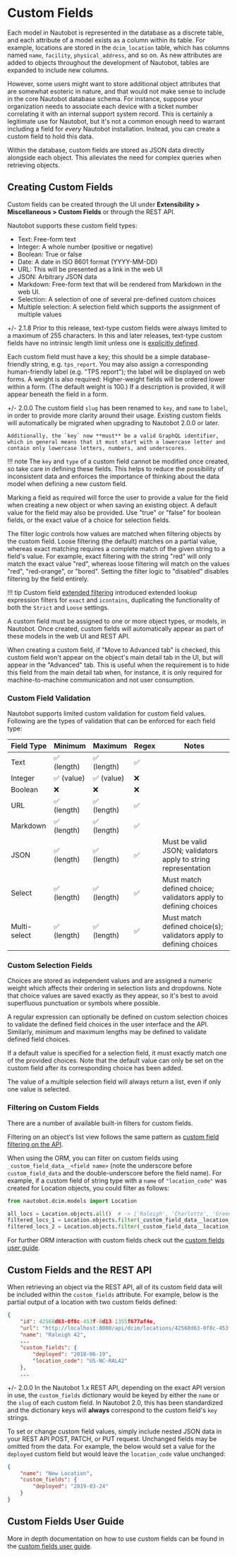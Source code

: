 # Custom Fields

Each model in Nautobot is represented in the database as a discrete table, and each attribute of a model exists as a column within its table. For example, locations are stored in the `dcim_location` table, which has columns named `name`, `facility`, `physical_address`, and so on. As new attributes are added to objects throughout the development of Nautobot, tables are expanded to include new columns.

However, some users might want to store additional object attributes that are somewhat esoteric in nature, and that would not make sense to include in the core Nautobot database schema. For instance, suppose your organization needs to associate each device with a ticket number correlating it with an internal support system record. This is certainly a legitimate use for Nautobot, but it's not a common enough need to warrant including a field for _every_ Nautobot installation. Instead, you can create a custom field to hold this data.

Within the database, custom fields are stored as JSON data directly alongside each object. This alleviates the need for complex queries when retrieving objects.

## Creating Custom Fields

Custom fields can be created through the UI under **Extensibility > Miscellaneous > Custom Fields** or through the REST API.

Nautobot supports these custom field types:

* Text: Free-form text
* Integer: A whole number (positive or negative)
* Boolean: True or false
* Date: A date in ISO 8601 format (YYYY-MM-DD)
* URL: This will be presented as a link in the web UI
* JSON: Arbitrary JSON data
* Markdown: Free-form text that will be rendered from Markdown in the web UI.
* Selection: A selection of one of several pre-defined custom choices
* Multiple selection: A selection field which supports the assignment of multiple values

+/- 2.1.8
    Prior to this release, text-type custom fields were always limited to a maximum of 255 characters. In this and later releases, text-type custom fields have no intrinsic length limit unless one is [explicitly defined](#custom-field-validation).

Each custom field must have a key; this should be a simple database-friendly string, e.g. `tps_report`. You may also assign a corresponding human-friendly label (e.g. "TPS report"); the label will be displayed on web forms. A weight is also required: Higher-weight fields will be ordered lower within a form. (The default weight is 100.) If a description is provided, it will appear beneath the field in a form.

+/- 2.0.0
    The custom field `slug` has been renamed to `key`, and `name` to `label`, in order to provide more clarity around their usage. Existing custom fields will automatically be migrated when upgrading to Nautobot 2.0.0 or later.

    Additionally, the `key` now **must** be a valid GraphQL identifier, which in general means that it must start with a lowercase letter and contain only lowercase letters, numbers, and underscores.

!!! note
    The `key` and `type` of a custom field cannot be modified once created, so take care in defining these fields. This helps to reduce the possibility of inconsistent data and enforces the importance of thinking about the data model when defining a new custom field.

Marking a field as required will force the user to provide a value for the field when creating a new object or when saving an existing object. A default value for the field may also be provided. Use "true" or "false" for boolean fields, or the exact value of a choice for selection fields.

The filter logic controls how values are matched when filtering objects by the custom field. Loose filtering (the default) matches on a partial value, whereas exact matching requires a complete match of the given string to a field's value. For example, exact filtering with the string "red" will only match the exact value "red", whereas loose filtering will match on the values "red", "red-orange", or "bored". Setting the filter logic to "disabled" disables filtering by the field entirely.

!!! tip
    Custom field [extended filtering](./rest-api/filtering.md#lookup-expressions) introduced extended lookup expression filters for `exact` and `icontains`, duplicating the functionality of both the `Strict` and `Loose` settings.

A custom field must be assigned to one or more object types, or models, in Nautobot. Once created, custom fields will automatically appear as part of these models in the web UI and REST API.

When creating a custom field, if "Move to Advanced tab" is checked, this custom field won't appear on the object's main detail tab in the UI, but will appear in the "Advanced" tab. This is useful when the requirement is to hide this field from the main detail tab when, for instance, it is only required for machine-to-machine communication and not user consumption.

### Custom Field Validation

Nautobot supports limited custom validation for custom field values. Following are the types of validation that can be enforced for each field type:

| Field Type   | Minimum     | Maximum     | Regex | Notes                                                              |
| ------------ | ----------- | ----------- | ----- | ------------------------------------------------------------------ |
| Text         | ✅ (length) | ✅ (length) | ✅    |                                                                    |
| Integer      | ✅ (value)  | ✅ (value)  | ❌    |                                                                    |
| Boolean      | ❌          | ❌          | ❌    |                                                                    |
| URL          | ✅ (length) | ✅ (length) | ✅    |                                                                    |
| Markdown     | ✅ (length) | ✅ (length) | ✅    |                                                                    |
| JSON         | ✅ (length) | ✅ (length) | ✅    | Must be valid JSON; validators apply to string representation      |
| Select       | ✅ (length) | ✅ (length) | ✅    | Must match defined choice; validators apply to defining choices    |
| Multi-select | ✅ (length) | ✅ (length) | ✅    | Must match defined choice(s); validators apply to defining choices |

### Custom Selection Fields

Choices are stored as independent values and are assigned a numeric weight which affects their ordering in selection lists and dropdowns. Note that choice values are saved exactly as they appear, so it's best to avoid superfluous punctuation or symbols where possible.

A regular expression can optionally be defined on custom selection choices to validate the defined field choices in the user interface and the API. Similarly, minimum and maximum lengths may be defined to validate defined field choices.

If a default value is specified for a selection field, it must exactly match one of the provided choices. Note that the default value can only be set on the custom field after its corresponding choice has been added.

The value of a multiple selection field will always return a list, even if only one value is selected.

### Filtering on Custom Fields

There are a number of available built-in filters for custom fields.

Filtering on an object's list view follows the same pattern as [custom field filtering on the API](./rest-api/filtering.md#filtering-by-custom-field).

When using the ORM, you can filter on custom fields using `_custom_field_data__<field name>` (note the underscore before `custom_field_data` and the double-underscore before the field name). For example, if a custom field of string type with a `name` of  `"location_code"` was created for Location objects, you could filter as follows:

```python
from nautobot.dcim.models import Location

all_locs = Location.objects.all()  # -> ['Raleigh', 'Charlotte', 'Greensboro']
filtered_locs_1 = Location.objects.filter(_custom_field_data__location_code="US-NC-RAL42")  # -> ['Raleigh']
filtered_locs_2 = Location.objects.filter(_custom_field_data__location_code__in=["US-NC-RAL42", "US-NC-CLT22"])  # -> ['Raleigh', 'Charlotte']
```

For further ORM interaction with custom fields check out the [custom fields user guide](../../user-guide/feature-guides/custom-fields.md).

## Custom Fields and the REST API

When retrieving an object via the REST API, all of its custom field data will be included within the `custom_fields` attribute. For example, below is the partial output of a location with two custom fields defined:

```json
{
    "id": 42568d63-0f8c-453f-8d13-1355f677af4e,
    "url": "http://localhost:8080/api/dcim/locations/42568d63-0f8c-453f-8d13-1355f677af4e/",
    "name": "Raleigh 42",
    ...
    "custom_fields": {
        "deployed": "2018-06-19",
        "location_code": "US-NC-RAL42"
    },
    ...
```

+/- 2.0.0
    In the Nautobot 1.x REST API, depending on the exact API version in use, the `custom_fields` dictionary would be keyed by either the `name` or the `slug` of each custom field. In Nautobot 2.0, this has been standardized and the dictionary keys will **always** correspond to the custom field's `key` strings.

To set or change custom field values, simply include nested JSON data in your REST API POST, PATCH, or PUT request. Unchanged fields may be omitted from the data. For example, the below would set a value for the `deployed` custom field but would leave the `location_code` value unchanged:

```json
{
    "name": "New Location",
    "custom_fields": {
        "deployed": "2019-03-24"
    }
}
```

## Custom Fields User Guide

More in depth documentation on how to use custom fields can be found in the [custom fields user guide](../feature-guides/custom-fields.md).
